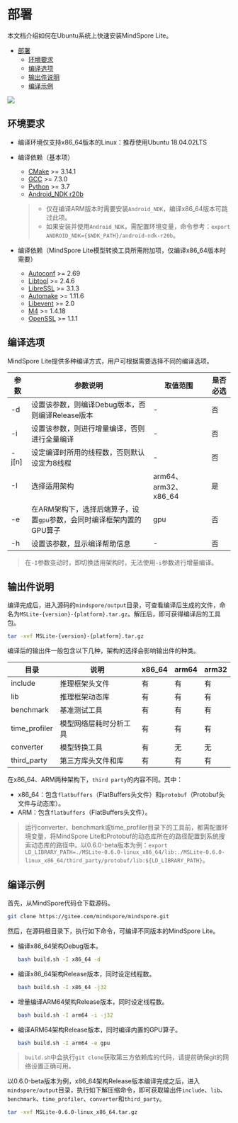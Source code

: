 # 部署

本文档介绍如何在Ubuntu系统上快速安装MindSpore Lite。

<!-- TOC -->

- [部署](#部署)
    - [环境要求](#环境要求)
    - [编译选项](#编译选项)
    - [输出件说明](#输出件说明)
    - [编译示例](#编译示例)

<!-- /TOC -->

<a href="https://gitee.com/mindspore/docs/blob/master/lite/tutorials/source_zh_cn/deploy.md" target="_blank"><img src="../_static/logo_source.png"></a>

## 环境要求

- 编译环境仅支持x86_64版本的Linux：推荐使用Ubuntu 18.04.02LTS

- 编译依赖（基本项）
  - [CMake](https://cmake.org/download/) >= 3.14.1
  - [GCC](https://gcc.gnu.org/releases.html) >= 7.3.0
  - [Python](https://www.python.org/) >= 3.7
  - [Android_NDK r20b](https://dl.google.com/android/repository/android-ndk-r20b-linux-x86_64.zip)
  
  > - 仅在编译ARM版本时需要安装`Android_NDK`，编译x86_64版本可跳过此项。
  > - 如果安装并使用`Android_NDK`，需配置环境变量，命令参考：`export ANDROID_NDK={$NDK_PATH}/android-ndk-r20b`。
                                                                              
- 编译依赖（MindSpore Lite模型转换工具所需附加项，仅编译x86_64版本时需要）
  - [Autoconf](http://ftp.gnu.org/gnu/autoconf/) >= 2.69
  - [Libtool](https://www.gnu.org/software/libtool/) >= 2.4.6
  - [LibreSSL](http://www.libressl.org/) >= 3.1.3
  - [Automake](https://www.gnu.org/software/automake/) >= 1.11.6
  - [Libevent](https://libevent.org) >= 2.0
  - [M4](https://www.gnu.org/software/m4/m4.html) >= 1.4.18
  - [OpenSSL](https://www.openssl.org/) >= 1.1.1 
  
  
## 编译选项

MindSpore Lite提供多种编译方式，用户可根据需要选择不同的编译选项。

| 参数  |  参数说明  | 取值范围 | 是否必选 |
| -------- | ----- | ---- | ---- |
| -d | 设置该参数，则编译Debug版本，否则编译Release版本 | - | 否 |
| -i | 设置该参数，则进行增量编译，否则进行全量编译 | - | 否 |
| -j[n] | 设定编译时所用的线程数，否则默认设定为8线程 | - | 否 |
| -I | 选择适用架构 | arm64、arm32、x86_64 | 是 |
| -e | 在ARM架构下，选择后端算子，设置`gpu`参数，会同时编译框架内置的GPU算子 | gpu | 否 |
| -h | 设置该参数，显示编译帮助信息 | - | 否 |

> 在`-I`参数变动时，即切换适用架构时，无法使用`-i`参数进行增量编译。

## 输出件说明

编译完成后，进入源码的`mindspore/output`目录，可查看编译后生成的文件，命名为`MSLite-{version}-{platform}.tar.gz`。解压后，即可获得编译后的工具包。
   
```bash
tar -xvf MSLite-{version}-{platform}.tar.gz
```

编译后的输出件一般包含以下几种，架构的选择会影响输出件的种类。

| 目录 | 说明 | x86_64 | arm64 | arm32 |
| --- | --- | --- | --- | --- |
| include | 推理框架头文件 | 有 | 有 | 有 |
| lib | 推理框架动态库 | 有 | 有 | 有 |
| benchmark | 基准测试工具 | 有 | 有 | 有 |
| time_profiler | 模型网络层耗时分析工具 | 有 | 有 | 有 |
| converter | 模型转换工具 | 有 | 无 | 无 |
| third_party | 第三方库头文件和库 | 有 | 有 | 有 |

在x86_64、ARM两种架构下，`third party`的内容不同。其中：  
- x86_64：包含`flatbuffers`（FlatBuffers头文件）和`protobuf`（Protobuf头文件与动态库）。
- ARM：包含`flatbuffers`（FlatBuffers头文件）。

> 运行converter、benchmark或time_profiler目录下的工具前，都需配置环境变量，将MindSpore Lite和Protobuf的动态库所在的路径配置到系统搜索动态库的路径中。以0.6.0-beta版本为例：`export LD_LIBRARY_PATH=./MSLite-0.6.0-linux_x86_64/lib:./MSLite-0.6.0-linux_x86_64/third_party/protobuf/lib:${LD_LIBRARY_PATH}`。

## 编译示例

首先，从MindSpore代码仓下载源码。

```bash
git clone https://gitee.com/mindspore/mindspore.git
```

然后，在源码根目录下，执行如下命令，可编译不同版本的MindSpore Lite。

- 编译x86_64架构Debug版本。
    ```bash
    bash build.sh -I x86_64 -d
    ```
   
- 编译x86_64架构Release版本，同时设定线程数。
    ```bash
    bash build.sh -I x86_64 -j32
    ```
      
- 增量编译ARM64架构Release版本，同时设定线程数。
    ```bash
    bash build.sh -I arm64 -i -j32 
    ```
   
- 编译ARM64架构Release版本，同时编译内置的GPU算子。
    ```bash
    bash build.sh -I arm64 -e gpu 
    ```
    
> `build.sh`中会执行`git clone`获取第三方依赖库的代码，请提前确保git的网络设置正确可用。
   
以0.6.0-beta版本为例，x86_64架构Release版本编译完成之后，进入`mindspore/output`目录，执行如下解压缩命令，即可获取输出件`include`、`lib`、`benchmark`、`time_profiler`、`converter`和`third_party`。
   
```bash
tar -xvf MSLite-0.6.0-linux_x86_64.tar.gz
```
